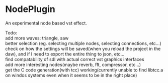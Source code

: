 # NodePlugin
An experimental node based vst effect.

Todo:<br>
add more waves: triangle, saw<br>
better selection (eg. selecting multiple nodes, selecting connections, etc...)<br>
check on how the settings will be saved(when you reload the project in the daw), and if I need to export the entire thing to json, etc...<br>
find compatability of sdl with actual correct vst graphics interfaces<br>
add more interesting nodes(maybe reverb, fft, compressor, etc...)<br>
get the C code generation(with tcc) working(currently unable to find libtcc.a on windos systems even when it seems to be in the right place)<br>
